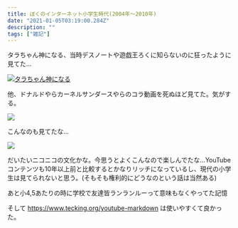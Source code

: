 ```yaml
---
title: ぼくのインターネット小学生時代(2004年〜2010年)
date: "2021-01-05T03:19:00.284Z"
description: ""
tags: ["雑記"]
---
```


タラちゃん神になる、当時デスノートや遊戯王ろくに知らないのに狂ったように見てた…

[![タラちゃん神になる](https://img.youtube.com/vi/nADIUeB8_J0/0.jpg)](https://www.youtube.com/watch?v=nADIUeB8_J0)

他、ドナルドやらカーネルサンダースやらのコラ動画を死ぬほど見てた。気がする。

[![](https://img.youtube.com/vi/OiwxMxzCPNg/0.jpg)](https://www.youtube.com/watch?v=OiwxMxzCPNg)

こんなのも見てたな…

[![](https://img.youtube.com/vi/en99lluZeq0/0.jpg)](https://www.youtube.com/watch?v=en99lluZeq0)

だいたいニコニコの文化かな。今思うとよくこんなので楽しんでたな…YouTubeコンテンツも10年以上前と比較するとかなりリッチになっているし、現代の小学生は見てられないと思う。(そもそも権利的にどうなのという話は当然ある)

あと小4,5あたりの時に学校で友達皆ランランルーって意味もなくやってた記憶

そして https://www.tecking.org/youtube-markdown は使いやすくて良かった。